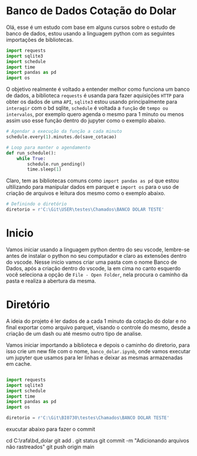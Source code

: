 # Banco de Dados Cotação do Dolar
Olá, esse é um estudo com base em alguns cursos sobre o estudo de banco de dados, estou usando a linguagem python com as seguintes importações de bibliotecas. 
```python
import requests
import sqlite3
import schedule
import time
import pandas as pd
import os
```
O objetivo realmente é voltado a entender melhor como funciona um banco de dados, a biblioteca ```requests``` é usanda para fazer aquisições ```HTTP``` para obter os dados de uma ```API```, ```sqlite3``` estou usando principalmente para ```interagir``` com o bd sqlite, ```schedule``` é voltada a ```função``` de ```tempo ou intervalos```, por exemplo quero agenda o mesmo para 1 minuto ou menos assim uso esse função dentro do jupyter como o exemplo abaixo.

```python
# Agendar a execução da função a cada minuto
schedule.every(1).minutes.do(save_cotacao)

# Loop para manter o agendamento
def run_schedule():
    while True:
        schedule.run_pending()
        time.sleep(1)
```
Claro, tem as bibliotecas comuns como ```import pandas as pd``` que estou ultilizando para manipular dados em parquet e ```import os``` para o uso de criação de arquivos e leitura dos mesmo como o exemplo abaixo.

```python
# Definindo o diretório
diretorio = r'C:\Git\USER\testes\Chamados\BANCO DOLAR TESTE'
```
# Inicio #

Vamos iniciar usando a linguagem python dentro do seu vscode, lembre-se antes de instalar o python no seu computador e claro as extensões dentro do vscode. Nesse inicio vamos criar uma pasta com o nome Banco de Dados, após a criação dentro do vscode, la em cima no canto esquerdo você seleciona a opção de ```File - Open Folder```, nela procura o caminho da pasta e realiza a abertura da mesma. 

# Diretório #
A ideia do projeto é ler dados de a cada 1 minuto da cotação do dolar e no final exportar como arquivo parquet, visando o controle do mesmo, desde a criação de um dash ou até mesmo outro tipo de analise. 

Vamos iniciar importando a biblioteca e depois o caminho do diretorio, para isso crie um new file com o nome, ```banco_dolar.ipynb```, onde vamos executar um jupyter que usamos para ler linhas e deixar as mesmas armazenadas em cache. 

```python

import requests
import sqlite3
import schedule
import time
import pandas as pd
import os

diretorio = r'C:\Git\BI0730\testes\Chamados\BANCO DOLAR TESTE'
```






































































exucutar abaixo para fazer o commit 

cd C:\rafa\bd_dolar
git add .
git status
git commit -m "Adicionando arquivos não rastreados"
git push origin main







